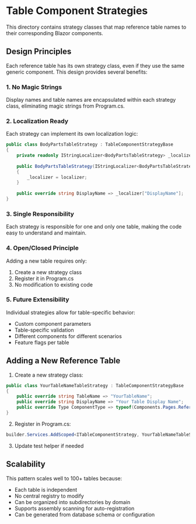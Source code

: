 # Table Component Strategies

This directory contains strategy classes that map reference table names to their corresponding Blazor components.

## Design Principles

Each reference table has its own strategy class, even if they use the same generic component. This design provides several benefits:

### 1. **No Magic Strings**
Display names and table names are encapsulated within each strategy class, eliminating magic strings from Program.cs.

### 2. **Localization Ready**
Each strategy can implement its own localization logic:
```csharp
public class BodyPartsTableStrategy : TableComponentStrategyBase
{
    private readonly IStringLocalizer<BodyPartsTableStrategy> _localizer;
    
    public BodyPartsTableStrategy(IStringLocalizer<BodyPartsTableStrategy> localizer)
    {
        _localizer = localizer;
    }
    
    public override string DisplayName => _localizer["DisplayName"];
}
```

### 3. **Single Responsibility**
Each strategy is responsible for one and only one table, making the code easy to understand and maintain.

### 4. **Open/Closed Principle**
Adding a new table requires only:
1. Create a new strategy class
2. Register it in Program.cs
3. No modification to existing code

### 5. **Future Extensibility**
Individual strategies allow for table-specific behavior:
- Custom component parameters
- Table-specific validation
- Different components for different scenarios
- Feature flags per table

## Adding a New Reference Table

1. Create a new strategy class:
```csharp
public class YourTableNameTableStrategy : TableComponentStrategyBase
{
    public override string TableName => "YourTableName";
    public override string DisplayName => "Your Table Display Name";
    public override Type ComponentType => typeof(Components.Pages.ReferenceTableComponents.YourComponent);
}
```

2. Register in Program.cs:
```csharp
builder.Services.AddScoped<ITableComponentStrategy, YourTableNameTableStrategy>();
```

3. Update test helper if needed

## Scalability

This pattern scales well to 100+ tables because:
- Each table is independent
- No central registry to modify
- Can be organized into subdirectories by domain
- Supports assembly scanning for auto-registration
- Can be generated from database schema or configuration